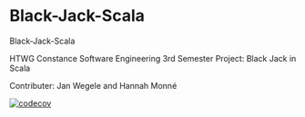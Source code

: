 # Black-Jack-Scala
Black-Jack-Scala

HTWG Constance Software Engineering 3rd Semester
Project: Black Jack in Scala

Contributer: Jan Wegele and Hannah Monné

[![codecov](https://codecov.io/gh/JanWegele/Black-Jack-Scala/branch/main/graph/badge.svg?token=8I6J3Y2YA7)](https://codecov.io/gh/JanWegele/Black-Jack-Scala)
